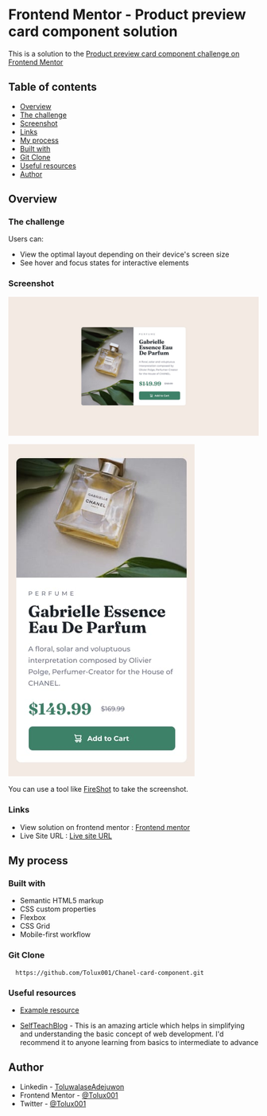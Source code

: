 # Frontend Mentor - Product preview card component solution

This is a solution to the [Product preview card component challenge on Frontend Mentor](https://www.frontendmentor.io/challenges/product-preview-card-component-GO7UmttRfa) 

## Table of contents

  - [Overview](#overview)
  - [The challenge](#the-challenge)
  - [Screenshot](#screenshot)
  - [Links](#links)
  - [My process](#my-process)
  - [Built with](#built-with)
  - [Git Clone](#git-clone)
  - [Useful resources](#useful-resources)
  - [Author](#author)

## Overview

### The challenge

Users can:

- View the optimal layout depending on their device's screen size
- See hover and focus states for interactive elements

### Screenshot

![Desktop-image](asset/design/desktop-design.jpg)

![Mobile-image](asset/design/mobile-design.jpg)

You can use a tool like [FireShot](https://getfireshot.com/) to take the screenshot. 

### Links

- View solution on frontend mentor : [Frontend mentor](https://www.frontendmentor.io/solutions/semantic-html5-markup-flexbox-responsive-shopping-product-card-LryuH-Mzl3)
- Live Site URL                    : [Live site URL](https://chanel-card-component.netlify.app/)

## My process

### Built with

- Semantic HTML5 markup
- CSS custom properties
- Flexbox
- CSS Grid
- Mobile-first workflow

### Git Clone

```git clone
  https://github.com/Tolux001/Chanel-card-component.git
```

### Useful resources

- [Example resource](https://tolux.hashnode.dev) 

- [SelfTeachBlog](https://tolux.hashnode.dev) - This is an amazing article which helps in simplifying and understanding the basic concept of web development. I'd recommend it to anyone learning from basics to intermediate to advance

## Author

- Linkedin        - [ToluwalaseAdejuwon](https://www.linkedin.com/in/tolux)
- Frontend Mentor - [@Tolux001](https://www.frontendmentor.io/profile/Tolux001)
- Twitter         - [@Tolux001](https://www.twitter.com/tolux001)
